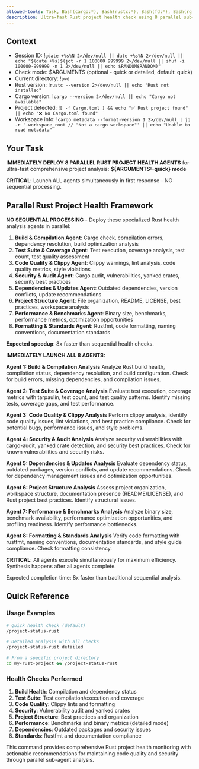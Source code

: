 ```yaml
---
allowed-tools: Task, Bash(cargo:*), Bash(rustc:*), Bash(fd:*), Bash(rg:*), Bash(jq:*), Bash(gdate:*), Bash(echo:*), Bash(which:*), Bash(eza:*), Bash(bat:*)
description: Ultra-fast Rust project health check using 8 parallel sub-agents for comprehensive analysis
---
```


## Context

- Session ID: !`gdate +%s%N 2>/dev/null || date +%s%N 2>/dev/null || echo "$(date +%s)$(jot -r 1 100000 999999 2>/dev/null || shuf -i 100000-999999 -n 1 2>/dev/null || echo $RANDOM$RANDOM)"`
- Check mode: $ARGUMENTS (optional - quick or detailed, default: quick)
- Current directory: !`pwd`
- Rust version: !`rustc --version 2>/dev/null || echo "Rust not installed"`
- Cargo version: !`cargo --version 2>/dev/null || echo "Cargo not available"`
- Project detected: !`[ -f Cargo.toml ] && echo "✅ Rust project found" || echo "❌ No Cargo.toml found"`
- Workspace info: !`cargo metadata --format-version 1 2>/dev/null | jq -r '.workspace_root // "Not a cargo workspace"' || echo "Unable to read metadata"`

## Your Task

**IMMEDIATELY DEPLOY 8 PARALLEL RUST PROJECT HEALTH AGENTS** for ultra-fast comprehensive project analysis: **${ARGUMENTS:-quick} mode**

**CRITICAL**: Launch ALL agents simultaneously in first response - NO sequential processing.

## Parallel Rust Project Health Framework

**NO SEQUENTIAL PROCESSING** - Deploy these specialized Rust health analysis agents in parallel:

1. **Build & Compilation Agent**: Cargo check, compilation errors, dependency resolution, build optimization analysis
2. **Test Suite & Coverage Agent**: Test execution, coverage analysis, test count, test quality assessment
3. **Code Quality & Clippy Agent**: Clippy warnings, lint analysis, code quality metrics, style violations
4. **Security & Audit Agent**: Cargo audit, vulnerabilities, yanked crates, security best practices
5. **Dependencies & Updates Agent**: Outdated dependencies, version conflicts, update recommendations
6. **Project Structure Agent**: File organization, README, LICENSE, best practices, workspace analysis
7. **Performance & Benchmarks Agent**: Binary size, benchmarks, performance metrics, optimization opportunities
8. **Formatting & Standards Agent**: Rustfmt, code formatting, naming conventions, documentation standards

**Expected speedup**: 8x faster than sequential health checks.

**IMMEDIATELY LAUNCH ALL 8 AGENTS:**

**Agent 1: Build & Compilation Analysis**
Analyze Rust build health, compilation status, dependency resolution, and build configuration. Check for build errors, missing dependencies, and compilation issues.

**Agent 2: Test Suite & Coverage Analysis**
Evaluate test execution, coverage metrics with tarpaulin, test count, and test quality patterns. Identify missing tests, coverage gaps, and test performance.

**Agent 3: Code Quality & Clippy Analysis**
Perform clippy analysis, identify code quality issues, lint violations, and best practice compliance. Check for potential bugs, performance issues, and style problems.

**Agent 4: Security & Audit Analysis**
Analyze security vulnerabilities with cargo-audit, yanked crate detection, and security best practices. Check for known vulnerabilities and security risks.

**Agent 5: Dependencies & Updates Analysis**
Evaluate dependency status, outdated packages, version conflicts, and update recommendations. Check for dependency management issues and optimization opportunities.

**Agent 6: Project Structure Analysis**
Assess project organization, workspace structure, documentation presence (README/LICENSE), and Rust project best practices. Identify structural issues.

**Agent 7: Performance & Benchmarks Analysis**
Analyze binary size, benchmark availability, performance optimization opportunities, and profiling readiness. Identify performance bottlenecks.

**Agent 8: Formatting & Standards Analysis**
Verify code formatting with rustfmt, naming conventions, documentation standards, and style guide compliance. Check formatting consistency.

**CRITICAL**: All agents execute simultaneously for maximum efficiency. Synthesis happens after all agents complete.

Expected completion time: 8x faster than traditional sequential analysis.

## Quick Reference

### Usage Examples

```bash
# Quick health check (default)
/project-status-rust

# Detailed analysis with all checks
/project-status-rust detailed

# From a specific project directory
cd my-rust-project && /project-status-rust
```

### Health Checks Performed

1. **Build Health**: Compilation and dependency status
2. **Test Suite**: Test compilation/execution and coverage
3. **Code Quality**: Clippy lints and formatting
4. **Security**: Vulnerability audit and yanked crates
5. **Project Structure**: Best practices and organization
6. **Performance**: Benchmarks and binary metrics (detailed mode)
7. **Dependencies**: Outdated packages and security issues
8. **Standards**: Rustfmt and documentation compliance

This command provides comprehensive Rust project health monitoring with actionable recommendations for maintaining code quality and security through parallel sub-agent analysis.
